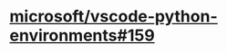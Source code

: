 # [microsoft/vscode-python-environments#159](https://github.com/microsoft/vscode-python-environments/issues/159)

